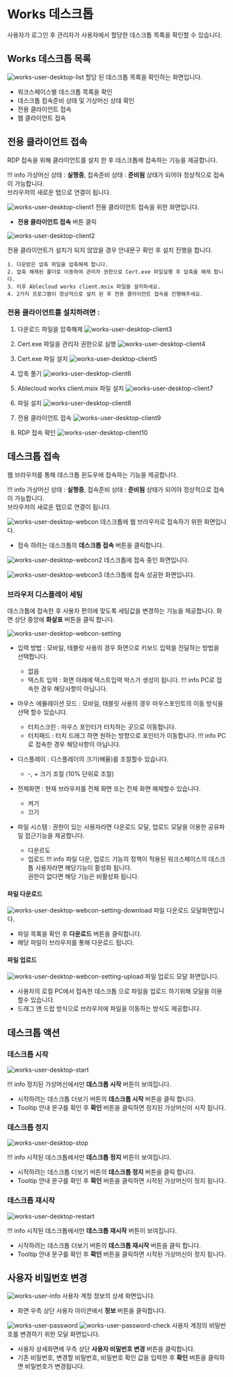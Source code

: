 # Works 데스크톱

사용자가 로그인 후 관리자가 사용자에서 할당한 데스크톱 목록을 확인할 수 있습니다.

## Works 데스크톱 목록

![works-user-desktop-list](../../assets/images/works-user-desktop-list.png)
할당 된 데스크톱 목록을 확인하는 화면입니다.

- 워크스페이스별 데스크톱 목록을 확인
- 데스크톱 접속준비 상태 및 가상머신 상태 확인
- 전용 클라이언트 접속
- 웹 클라이언트 접속

## 전용 클라이언트 접속

RDP 접속을 위해 클라이언트를 설치 한 후 데스크톱에 접속하는 기능을 제공합니다.

!!! info
    가상머신 상태 : **실행중**, 접속준비 상태 : **준비됨** 상태가 되어야 정상적으로 접속이 가능합니다.  
    브라우저의 새로운 탭으로 연결이 됩니다.

![works-user-desktop-client1](../../assets/images/works-user-desktop-client1.png)
전용 클라이언트 접속을 위한 화면입니다.

- **전용 클라이언트 접속** 버튼 클릭

![works-user-desktop-client2](../../assets/images/works-user-desktop-client2.png)

전용 클라이언트가 설치가 되지 않았을 경우 안내문구 확인 후 설치 진행을 합니다.

```
1. 다운받은 압축 파일을 압축해제 합니다.
2. 압축 해제된 폴더로 이동하여 관리자 권한으로 Cert.exe 파일실행 후 압축을 해제 합니다.
3. 이후 Ablecloud works client.msix 파일을 설치하세요.
4. 2가지 프로그램이 정상적으로 설치 된 후 전용 클라이언트 접속을 진행해주세요.
```

### 전용 클라이언트를 설치하려면 :

1. 다운로드 파일을 압축해제
![works-user-desktop-client3](../../assets/images/works-user-desktop-client3.png)

2. Cert.exe 파일을 관리자 권한으로 실행
![works-user-desktop-client4](../../assets/images/works-user-desktop-client4.png)

3. Cert.exe 파일 설치
![works-user-desktop-client5](../../assets/images/works-user-desktop-client5.png)

4. 압축 풀기
![works-user-desktop-client6](../../assets/images/works-user-desktop-client6.png)

5. Ablecloud works client.msix 파일 설치
![works-user-desktop-client7](../../assets/images/works-user-desktop-client7.png)

6. 파일 설치
![works-user-desktop-client8](../../assets/images/works-user-desktop-client8.png)

7. 전용 클라이언트 접속
![works-user-desktop-client9](../../assets/images/works-user-desktop-client9.png)

8. RDP 접속 확인
![works-user-desktop-client10](../../assets/images/works-user-desktop-client10.png)


## 데스크톱 접속

웹 브라우저를 통해 데스크톱 윈도우에 접속하는 기능을 제공합니다.

!!! info
    가상머신 상태 : **실행중**, 접속준비 상태 : **준비됨** 상태가 되어야 정상적으로 접속이 가능합니다.  
    브라우저의 새로운 탭으로 연결이 됩니다.

![works-user-desktop-webcon](../../assets/images/works-user-desktop-webcon.png)
데스크톱에 웹 브라우저로 접속하기 위한 화면입니다.

- 접속 하려는 데스크톱의 **데스크톱 접속** 버튼을 클릭합니다.

![works-user-desktop-webcon2](../../assets/images/works-user-desktop-webcon2.png)
데스크톱에 접속 중인 화면입니다.

![works-user-desktop-webcon3](../../assets/images/works-user-desktop-webcon3.png)
데스크톱에 접속 성공한 화면입니다.

### 브라우저 디스플레이 세팅

데스크톱에 접속한 후 사용자 편의에 맞도록 세팅값을 변경하는 기능을 제공합니다.
화면 상단 중앙에 **화살표** 버튼을 클릭 합니다.

![works-user-desktop-webcon-setting](../../assets/images/works-user-desktop-webcon-setting.png)

- 입력 방법 : 모바일, 태블릿 사용의 경우 화면으로 키보드 입력을 전달하는 방법을 선택합니다.
  - 없음
  - 텍스트 입력 : 화면 아래에 텍스트입력 박스가 생성이 됩니다.
!!! info
    PC로 접속한 경우 해당사항이 아닙니다.

- 마우스 에뮬레이션 모드 : 모바일, 태블릿 사용의 경우 마우스포인트의 이동 방식을 선택 할수 있습니다.
  - 터치스크린 : 마우스 포인터가 터치하는 곳으로 이동합니다.
  - 터치패드 : 터치 드래그 하면 원하는 방향으로 포인터가 이동합니다.
!!! info
    PC로 접속한 경우 해당사항이 아닙니다.

- 디스플레이 : 디스플레이의 크기(배율)를 조절할수 있습니다.
  - -, + 크기 조절 (10% 단위로 조절)
- 전체화면 : 현재 브라우저를 전체 화면 또는 전체 화면 해제할수 있습니다.
  - 켜기
  - 끄기
- 파일 시스템 : 권한이 있는 사용자라면 다운로드 모달, 업로드 모달을 이용한 공유파일 접근기능을 제공합니다.
  - 다운르도
  - 업로드
!!! info
    파일 다운, 업로드 기능의 정책이 적용된 워크스페이스의 데스크톱 사용자라면 해당기능이 활성화 됩니다.  
    권한이 없다면 해당 기능은 비활성화 됩니다.

#### 파일 다운로드

![works-user-desktop-webcon-setting-download](../../assets/images/works-user-desktop-webcon-setting-download.png)
파일 다운로드 모달화면입니다.

- 파일 목록을 확인 후 **다운로드** 버튼을 클릭합니다.
- 해당 파일이 브라우저를 통해 다운로드 됩니다.

#### 파일 업로드

![works-user-desktop-webcon-setting-upload](../../assets/images/works-user-desktop-webcon-setting-upload.png)
파일 업로드 모달 화면입니다.

- 사용자의 로컬 PC에서 접속한 데스크톱 으로 파일을 업로드 하기위해 모달을 이용할수 있습니다.
- 드래그 앤 드랍 방식으로 브라우저에 파일을 이동하는 방식도 제공합니다.

## 데스크톱 액션

### 데스크톱 시작

![works-user-desktop-start](../../assets/images/works-user-desktop-start.png)

!!! info
    정지된 가상머신에서만 **데스크톱 시작** 버튼이 보여집니다.

- 시작하려는 데스크톱 더보기 버튼의 **데스크톱 시작** 버튼을 클릭 합니다.
- Tooltip 안내 문구를 확인 후 **확인** 버튼을 클릭하면 정지된 가상머신이 시작 됩니다.

### 데스크톱 정지

![works-user-desktop-stop](../../assets/images/works-user-desktop-stop.png)

!!! info
    시작된 데스크톱에서만 **데스크톱 정지** 버튼이 보여집니다.

- 시작하려는 데스크톱 더보기 버튼의 **데스크톱 정지** 버튼을 클릭 합니다.
- Tooltip 안내 문구를 확인 후 **확인** 버튼을 클릭하면 시작된 가상머신이 정지 됩니다.

### 데스크톱 재시작

![works-user-desktop-restart](../../assets/images/works-user-desktop-restart.png)

!!! info
    시작된 데스크톱에서만 **데스크톱 재시작** 버튼이 보여집니다.

- 시작하려는 데스크톱 더보기 버튼의 **데스크톱 재시작** 버튼을 클릭 합니다.
- Tooltip 안내 문구를 확인 후 **확인** 버튼을 클릭하면 시작된 가상머신이 정지 됩니다.

## 사용자 비밀번호 변경

![works-user-info](../../assets/images/works-user-info.png)
사용자 계정 정보의 상세 화면입니다.

- 화면 우측 상단 사용자 아이콘에서 **정보** 버튼을 클릭합니다.

![works-user-password](../../assets/images/works-user-password.png)
![works-user-password-check](../../assets/images/works-user-password-check.png)
사용자 계정의 비밀번호를 변경하기 위한 모달 화면입니다.

- 사용자 상세화면에 우측 상단 **사용자 비밀번호 변경** 버튼을 클릭합니다.
- 기존 비밀번호, 변경할 비밀번호, 비밀번호 확인 값을 입력한 후 **확인** 버튼을 클릭하면 비밀번호가 변경됩니다.
